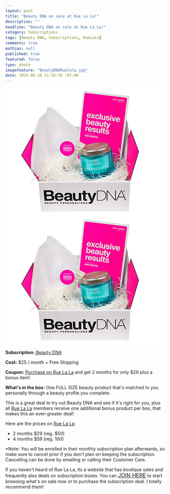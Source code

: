 ```yaml
---
layout: post
title: "Beauty DNA on sale at Rue La La!"
description: ""
headline: "Beauty DNA on sale at Rue La La!"
category: Subscriptions
tags: [Beauty DNA, Subscriptions, RueLaLa]
comments: true
mathjax: null
published: true
featured: false
type: photo
imagefeature: "BeautyDNARuelala.jpg"
date: 2015-06-16 11:19:39 -07:00
---
```


<center><a href="https://www.ruelala.com/invite/whatsupmailbox" target="_blank">
<img src="/images/BeautyDNARuelala.jpg" border="0" style="border:none;max-width:100%;" />
</a></center>

<center><img src='/images/BeautyDNARuelala.jpg'></center>
<p><b>Subscription:</b><a href="https://beautydna.com" target="_blank"> Beauty DNA</a></p>
<p><b>Cost:</b> $25 / month + Free Shipping</p>
<p><b>Coupon:</b> <a href="https://www.ruelala.com/invite/whatsupmailbox" target="_blank">Purchase on Rue La La</a> and get 2 months for only $29 plus a bonus item!</p>
<p><b>What's in the box:</b> One FULL SIZE beauty product that's matched to you personally through a beauty profile you complete.</p>

<p>This is a great deal to try out Beauty DNA and see if it's right for you, plus all <a href="https://www.ruelala.com/invite/whatsupmailbox" target="_blank">Rue La La</a> members receive one additional bonus product per box, that makes this an even greater deal!</p>

<p>Here are the prices on <a href="https://www.ruelala.com/invite/whatsupmailbox" target="_blank">Rue La La</a>:
<ul>
<li>2 months $29 (reg. $50)</li>
<li>4 months $59 (reg. 100)</li>
</ul>

<p>*Note: You will be enrolled in their monthly subscription plan afterwards, so make sure to cancel prior if you don't plan on keeping the subscription. Cancelling can be done by emailing or calling their Customer Care.</p>

<p>If you haven't heard of Rue La La, its a website that has boutique sales and frequently also deals on subscription boxes. You can <a href="https://www.ruelala.com/invite/whatsupmailbox" target="_blank"><big>JOIN HERE</big></a> to start browsing what's on sale now or to purchase the subscription deal. I totally recommend them!</p>
